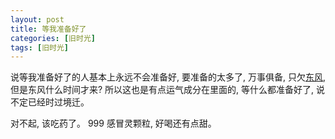 ```yaml
---
layout: post
title: 等我准备好了
categories: [旧时光]
tags: [旧时光]
---
```


说等我准备好了的人基本上永远不会准备好,  要准备的太多了,  万事俱备, 只欠[东风](http://baike.baidu.com/subview/89649/5067191.htm#viewPageContent), 但是东风什么时间才来?  所以这也是有点运气成分在里面的, 等什么都准备好了, 说不定已经时过境迁。

对不起, 该吃药了。 999 感冒灵颗粒, 好喝还有点甜。

